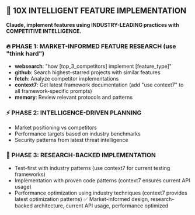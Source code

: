 ## 🚀 10X INTELLIGENT FEATURE IMPLEMENTATION
**Claude, implement features using INDUSTRY-LEADING practices with COMPETITIVE INTELLIGENCE.**
### 🔥 **PHASE 1: MARKET-INFORMED FEATURE RESEARCH** (use "think hard")
- **websearch**: "how [top_3_competitors] implement [feature_type]"
- **github**: Search highest-starred projects with similar features
- **fetch**: Analyze competitor implementations
- **context7**: Get latest framework documentation (add "use context7" to all framework-specific prompts)
- **memory**: Review relevant protocols and patterns
### ⚡ **PHASE 2: INTELLIGENCE-DRIVEN PLANNING**
- Market positioning vs competitors
- Performance targets based on industry benchmarks
- Security patterns from latest threat intelligence
### 🎯 **PHASE 3: RESEARCH-BACKED IMPLEMENTATION**
- Test-first with industry patterns (use context7 for current testing frameworks)
- Implementation with proven code patterns (context7 ensures current API usage)
- Performance optimization using industry techniques (context7 provides latest optimization patterns)
✅ Market-informed design, research-backed architecture, current API usage, performance optimized
